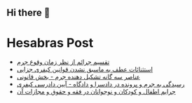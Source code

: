 ## Hi there 👋


# Hesabras Post

<!-- BLOG-POST-LIST:START -->
- [تقسیم جرائم از نظر زمان وقوع جرم](https://hesabraslaw.com/blog/%D8%AA%D9%82%D8%B3%DB%8C%D9%85-%D8%AC%D8%B1%D8%A7%D8%A6%D9%85-%D8%A7%D8%B2-%D9%86%D8%B8%D8%B1-%D8%B2%D9%85%D8%A7%D9%86-%D9%88%D9%82%D9%88%D8%B9-%D8%AC%D8%B1%D9%85/)
- [استثنائات عطف به ماسبق نشدن قوانین کیفری جزایی](https://hesabraslaw.com/blog/%D8%A7%D8%B3%D8%AA%D8%AB%D9%86%D8%A7%D8%A6%D8%A7%D8%AA-%D8%B9%D8%B7%D9%81-%D8%A8%D9%87-%D9%85%D8%A7%D8%B3%D8%A8%D9%82-%D9%86%D8%B4%D8%AF%D9%86-%D9%82%D9%88%D8%A7%D9%86%DB%8C%D9%86-%DA%A9%DB%8C%D9%81%D8%B1%DB%8C-%D8%AC%D8%B2%D8%A7%DB%8C%DB%8C/)
- [عناصر سه گانه تشکیل دهنده جرم - بخش قانونی](https://hesabraslaw.com/blog/%D8%B9%D9%86%D8%A7%D8%B5%D8%B1-%D8%AA%D8%B4%DA%A9%DB%8C%D9%84-%D8%AF%D9%87%D9%86%D8%AF%D9%87-%D8%AC%D8%B1%D9%85-%DA%86%D9%87-%D9%85%DB%8C-%D8%A8%D8%A7%D8%B4%D9%86%D8%AF/)
- [رسیدگی به جرم و پرونده در دادسرا و دادگاه  - آیین دادرسی کیفری](https://hesabraslaw.com/blog/%D8%B1%D8%B3%DB%8C%D8%AF%DA%AF%DB%8C-%D8%A8%D9%87-%D8%AC%D8%B1%D9%85-%D9%88-%D9%BE%D8%B1%D9%88%D9%86%D8%AF%D9%87-%D8%AF%D8%B1-%D8%AF%D8%A7%D8%AF%D8%B3%D8%B1%D8%A7-%D9%88-%D8%AF%D8%A7%D8%AF%DA%AF%D8%A7%D9%87-%D8%A2%D8%A6%DB%8C%D9%86-%D8%AF%D8%A7%D8%AF%D8%B1%D8%B3%DB%8C-%DA%A9%DB%8C%D9%81%D8%B1%DB%8C/)
- [جرایم اطفال و کودکان و نوجوانان در فقه و حقوق و مجازات آن](https://hesabraslaw.com/blog/%D8%AC%D8%B1%D8%A7%DB%8C%D9%85-%D8%A7%D8%B7%D9%81%D8%A7%D9%84-%D9%88-%DA%A9%D9%88%D8%AF%DA%A9%D8%A7%D9%86-%D9%88-%D9%86%D9%88%D8%AC%D9%88%D8%A7%D9%86%D8%A7%D9%86-%D8%AF%D8%B1-%D9%81%D9%82%D9%87-%D9%88-%D8%AD%D9%82%D9%88%D9%82-%D9%88-%D9%85%D8%AC%D8%A7%D8%B2%D8%A7%D8%AA-%D8%A2%D9%86/)
<!-- BLOG-POST-LIST:END -->


<!--
**alisamadian/alisamadian** is a ✨ _special_ ✨ repository because its `README.md` (this file) appears on your GitHub profile.

Here are some ideas to get you started:

- 🔭 I’m currently working on ...
- 🌱 I’m currently learning ...
- 👯 I’m looking to collaborate on ...
- 🤔 I’m looking for help with ...
- 💬 Ask me about ...
- 📫 How to reach me: ...
- 😄 Pronouns: ...
- ⚡ Fun fact: ...
-->
